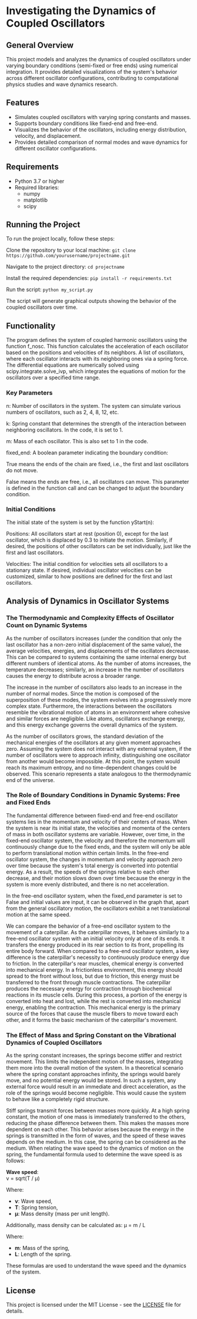 # Investigating the Dynamics of Coupled Oscillators

## General Overview
This project models and analyzes the dynamics of coupled oscillators under varying boundary conditions (semi-fixed or free ends) using numerical integration. It provides detailed visualizations of the system's behavior across different oscillator configurations, contributing to computational physics studies and wave dynamics research.

## Features
- Simulates coupled oscillators with varying spring constants and masses.
- Supports boundary conditions like fixed-end and free-end.
- Visualizes the behavior of the oscillators, including energy distribution, velocity, and displacement.
- Provides detailed comparison of normal modes and wave dynamics for different oscillator configurations.

## Requirements
- Python 3.7 or higher
- Required libraries:
  - numpy
  - matplotlib
  - scipy

## Running the Project
To run the project locally, follow these steps:

Clone the repository to your local machine:
`git clone https://github.com/yourusername/projectname.git`

Navigate to the project directory:
`cd projectname`

Install the required dependencies:
`pip install -r requirements.txt`

Run the script:
`python my_script.py`

The script will generate graphical outputs showing the behavior of the coupled oscillators over time.

## Functionality
The program defines the system of coupled harmonic oscillators using the function f_nosc. This function calculates the acceleration of each oscillator based on the positions and velocities of its neighbors.
A list of oscillators, where each oscillator interacts with its neighboring ones via a spring force.
The differential equations are numerically solved using scipy.integrate.solve_ivp, which integrates the equations of motion for the oscillators over a specified time range.

### Key Parameters
n: Number of oscillators in the system. The system can simulate various numbers of oscillators, such as 2, 4, 8, 12, etc.

k: Spring constant that determines the strength of the interaction between neighboring oscillators. In the code, it is set to 1.

m: Mass of each oscillator. This is also set to 1 in the code.

fixed_end: A boolean parameter indicating the boundary condition:

True means the ends of the chain are fixed, i.e., the first and last oscillators do not move.

False means the ends are free, i.e., all oscillators can move. This parameter is defined in the function call and can be changed to adjust the boundary condition.

### Initial Conditions
The initial state of the system is set by the function yStart(n):

Positions: All oscillators start at rest (position 0), except for the last oscillator, which is displaced by 0.3 to initiate the motion. Similarly, if desired, the positions of other oscillators can be set individually, just like the first and last oscillators.

Velocities: The initial condition for velocities sets all oscillators to a stationary state. If desired, individual oscillator velocities can be customized, similar to how positions are defined for the first and last oscillators.

## Analysis of Dynamics in Oscillator Systems

### The Thermodynamic and Complexity Effects of Oscillator Count on Dynamic Systems

As the number of oscillators increases (under the condition that only the last oscillator has a non-zero initial displacement of the same value), the average velocities, energies, and displacements of the oscillators decrease. This can be compared to systems containing the same internal energy but different numbers of identical atoms. As the number of atoms increases, the temperature decreases; similarly, an increase in the number of oscillators causes the energy to distribute across a broader range.

The increase in the number of oscillators also leads to an increase in the number of normal modes. Since the motion is composed of the superposition of these modes, the system evolves into a progressively more complex state. Furthermore, the interactions between the oscillators resemble the vibrational motion of atoms in an environment where cohesive and similar forces are negligible. Like atoms, oscillators exchange energy, and this energy exchange governs the overall dynamics of the system.

As the number of oscillators grows, the standard deviation of the mechanical energies of the oscillators at any given moment approaches zero. Assuming the system does not interact with any external system, if the number of oscillators were to approach infinity, distinguishing one oscillator from another would become impossible. At this point, the system would reach its maximum entropy, and no time-dependent changes could be observed. This scenario represents a state analogous to the thermodynamic end of the universe.

### The Role of Boundary Conditions in Dynamic Systems: Free and Fixed Ends

The fundamental difference between fixed-end and free-end oscillator systems lies in the momentum and velocity of their centers of mass. When the system is near its initial state, the velocities and momenta of the centers of mass in both oscillator systems are variable. However, over time, in the fixed-end oscillator system, the velocity and therefore the momentum will continuously change due to the fixed ends, and the system will only be able to perform translational motion within certain limits. In the free-end oscillator system, the changes in momentum and velocity approach zero over time because the system's total energy is converted into potential energy. As a result, the speeds of the springs relative to each other decrease, and their motion slows down over time because the energy in the system is more evenly distributed, and there is no net acceleration.

In the free-end oscillator system, when the fixed_end parameter is set to False and initial values are input, it can be observed in the graph that, apart from the general oscillatory motion, the oscillators exhibit a net translational motion at the same speed.

We can compare the behavior of a free-end oscillator system to the movement of a caterpillar. As the caterpillar moves, it behaves similarly to a free-end oscillator system with an initial velocity only at one of its ends. It transfers the energy produced in its rear section to its front, propelling its entire body forward. When compared to a free-end oscillator system, a key difference is the caterpillar's necessity to continuously produce energy due to friction. In the caterpillar's rear muscles, chemical energy is converted into mechanical energy. In a frictionless environment, this energy should spread to the front without loss, but due to friction, this energy must be transferred to the front through muscle contractions. The caterpillar produces the necessary energy for contraction through biochemical reactions in its muscle cells. During this process, a portion of the energy is converted into heat and lost, while the rest is converted into mechanical energy, enabling the contraction. This mechanical energy is the primary source of the forces that cause the muscle fibers to move toward each other, and it forms the basic mechanism of the caterpillar's movement.

### The Effect of Mass and Spring Constant on the Vibrational Dynamics of Coupled Oscillators

As the spring constant increases, the springs become stiffer and restrict movement. This limits the independent motion of the masses, integrating them more into the overall motion of the system. In a theoretical scenario where the spring constant approaches infinity, the springs would barely move, and no potential energy would be stored. In such a system, any external force would result in an immediate and direct acceleration, as the role of the springs would become negligible. This would cause the system to behave like a completely rigid structure.

Stiff springs transmit forces between masses more quickly. At a high spring constant, the motion of one mass is immediately transferred to the others, reducing the phase difference between them. This makes the masses more dependent on each other. This behavior arises because the energy in the springs is transmitted in the form of waves, and the speed of these waves depends on the medium. In this case, the spring can be considered as the medium. When relating the wave speed to the dynamics of motion on the spring, the fundamental formula used to determine the wave speed is as follows:

**Wave speed**:  
v = sqrt(T / μ)

Where:
- **v**: Wave speed,
- **T**: Spring tension,
- **μ**: Mass density (mass per unit length).

Additionally, mass density can be calculated as:
μ = m / L

Where:
- **m**: Mass of the spring,
- **L**: Length of the spring.

These formulas are used to understand the wave speed and the dynamics of the system.

## License
This project is licensed under the MIT License - see the [LICENSE](./LICENSE) file for details.


